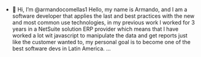 - 👋 Hi, I’m @armandocomellas1
Hello, my name is Armando, and l am a software developer that applies the last and best practices with the new and most common use technologies, in my previous work l worked for 3 years in a NetSuite solution ERP provider which means that l have worked a lot wit javascript to manipulate the data and get reports just like the customer wanted to, my personal goal is to become one of the best software devs in Latin America.
...

<!---
armandocomellas1/armandocomellas1 is a ✨ special ✨ repository because its `README.md` (this file) appears on your GitHub profile.
You can click the Preview link to take a look at your changes.
--->
